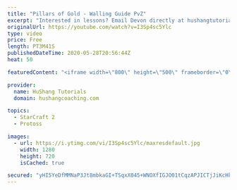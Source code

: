 ```yaml
---
title: "Pillars of Gold - Walling Guide PvZ"
excerpt: "Interested in lessons? Email Devon directly at hushangtutorials@outlook.com ------------------------------------------------------------------------------------------------------- Want to support HuShang Tutorials directly? Patreon is a website where you can contribute a monthly donation that will help"
originalUrl: https://youtube.com/watch?v=I3Sp4sc5Ylc
type: video
price: Free
length: PT3M41S
publishedDateTime: 2020-05-28T20:56:44Z
heat: 50

featuredContent: "<iframe width=\"800\" height=\"500\" frameborder=\"0\" src=\"https://www.youtube.com/embed/I3Sp4sc5Ylc\" allow=\"accelerometer; autoplay; encrypted-media; gyroscope; picture-in-picture\" allowfullscreen></iframe>"

provider:
  name: HuShang Tutorials
  domain: hushangcoaching.com

topics:
  - StarCraft 2
  - Protoss

images:
  - url: https://i.ytimg.com/vi/I3Sp4sc5Ylc/maxresdefault.jpg
    width: 1280
    height: 720
    isCached: true

secured: "yHI5YeDfMMNaP3Jt8mbkaGI+TSqxX045+WNOXfIGJO01tCqzAPJICTjJiKcHkoqFl7meQh1saq9slKYQNBxX+6smpfFkzSnt7VyOKA3ChN1AAjM/c2IfmsWj0NgZ9lFMCzhCEW1d/lX38KJnXIUSRhYPD+4QmHE4SXAUEJFhhH6j58yCVOXr/npqBi1iO/lzrjAnuo9EvBZ/zfa/wMpQZOHXMrTg7kMxTK2XDl9vlkPSLrqfXwTXF5aIVGifapnNXvqLAmYbBV9pECqWbHlnDeEMj4/LK3wQOB43NJz/2g2ngg20ri1uzZOG8fI1MXW/YrhRYzbthdcXIc/MtuQn0RSU/OYDARf2QmAyOf3/F8ZFHYg1yjuo0JeFpk8B739/3SiUDJfbaTTpau9dDeXqYit/HN3on0h57sY/r4eWwJc=;3LE/c2UNfN1G8EGwb6mNeg=="
---
```


